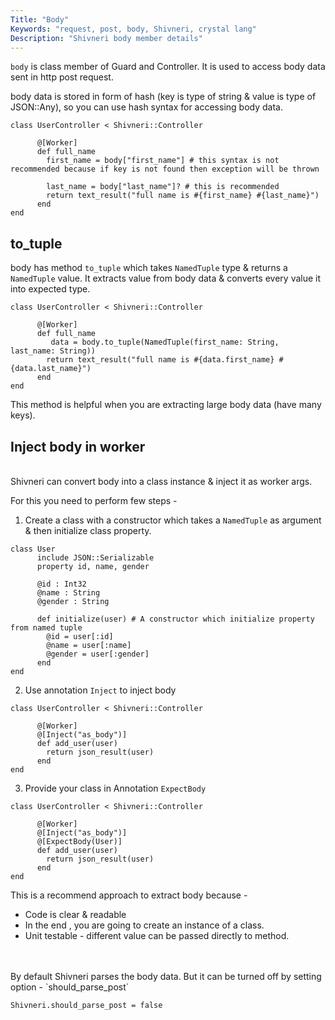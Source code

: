 ```yaml
---
Title: "Body"
Keywords: "request, post, body, Shivneri, crystal lang"
Description: "Shivneri body member details"
---
```


`body` is class member of Guard and Controller. It is used to access body data sent in http post request. 

body data is stored in form of hash (key is type of string & value is type of JSON::Any), so you can use hash syntax for accessing body data.

```
class UserController < Shivneri::Controller
       
      @[Worker]
      def full_name
        first_name = body["first_name"] # this syntax is not recommended because if key is not found then exception will be thrown

        last_name = body["last_name"]? # this is recommended
        return text_result("full name is #{first_name} #{last_name}")
      end
end
```

## to_tuple

body has method `to_tuple` which takes `NamedTuple` type & returns a `NamedTuple` value. It extracts value from body data & converts every value it into expected type.

```
class UserController < Shivneri::Controller
       
      @[Worker]
      def full_name
         data = body.to_tuple(NamedTuple(first_name: String, last_name: String))
        return text_result("full name is #{data.first_name} #{data.last_name}")
      end
end
```
This method is helpful when you are extracting large body data (have many keys). 

## Inject body in worker
<br>
Shivneri can convert body into a class instance & inject it as worker args.

For this you need to perform few steps - 

1. Create a class with a constructor which takes a `NamedTuple` as argument & then initialize class property. 

```
class User
      include JSON::Serializable
      property id, name, gender

      @id : Int32
      @name : String
      @gender : String

      def initialize(user) # A constructor which initialize property from named tuple
        @id = user[:id]
        @name = user[:name]
        @gender = user[:gender]
      end
end
```

2. Use annotation `Inject` to inject body

```
class UserController < Shivneri::Controller
      
      @[Worker]
      @[Inject("as_body")]
      def add_user(user)
        return json_result(user)
      end
end
```

3. Provide your class in Annotation `ExpectBody` 

```
class UserController < Shivneri::Controller
      
      @[Worker]
      @[Inject("as_body")]
      @[ExpectBody(User)]
      def add_user(user)
        return json_result(user)
      end
end
```

This is a recommend approach to extract body because -

* Code is clear & readable 
* In the end , you are going to create an instance of a class.
* Unit testable - different value can be passed directly to method.

<br>
<div class="top-border"><br></div>
By default Shivneri parses the body data. But it can be turned off by setting option - `should_parse_post`

```
Shivneri.should_parse_post = false
```